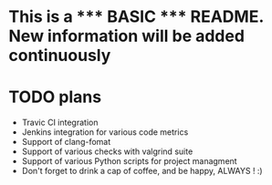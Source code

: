 # This is a *** BASIC *** README. New information will be added continuously

# TODO plans
  * Travic CI integration
  * Jenkins integration for various code metrics
  * Support of clang-fomat
  * Support of various checks with valgrind suite
  * Support of various Python scripts for project managment
  * Don't forget to drink a cap of coffee, and be happy, ALWAYS ! :)

